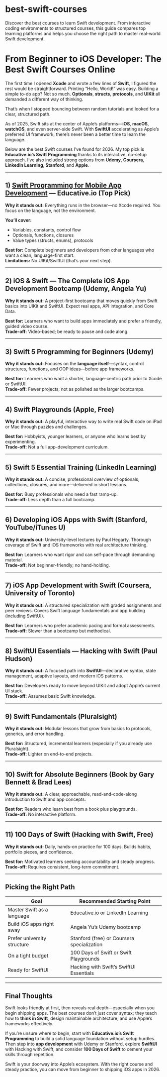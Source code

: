 # best-swift-courses
Discover the best courses to learn Swift development. From interactive coding environments to structured courses, this guide compares top learning platforms and helps you choose the right path to master real-world Swift development.
# From Beginner to iOS Developer: The Best Swift Courses Online

The first time I opened **Xcode** and wrote a few lines of **Swift**, I figured the rest would be straightforward. Printing “Hello, World!” was easy. Building a simple to-do app? Not so much. **Optionals**, **structs**, **protocols**, and **UIKit** all demanded a different way of thinking.

That’s when I stopped bouncing between random tutorials and looked for a clear, structured path.

As of 2025, Swift sits at the center of Apple’s platforms—**iOS**, **macOS**, **watchOS**, and even server-side Swift. With **SwiftUI** accelerating as Apple’s preferred UI framework, there’s never been a better time to learn the language.

Below are the best Swift courses I’ve found for 2026. My top pick is **Educative.io’s Swift Programming** thanks to its interactive, no-setup approach. I’ve also included strong options from **Udemy**, **Coursera**, **LinkedIn Learning**, **Stanford**, and **Apple**.

---

## 1) [Swift Programming for Mobile App Development](https://www.educative.io/courses/swift-programming-mobile-app) — Educative.io (Top Pick)

**Why it stands out:** Everything runs in the browser—no Xcode required. You focus on the language, not the environment.

**You’ll cover:**
- Variables, constants, control flow  
- Optionals, functions, closures  
- Value types (structs, enums), protocols

**Best for:** Complete beginners and developers from other languages who want a clean, language-first start.  
**Limitations:** No UIKit/SwiftUI (that’s your next step).

---

## 2) iOS & Swift — The Complete iOS App Development Bootcamp (Udemy, Angela Yu)

**Why it stands out:** A project-first bootcamp that moves quickly from Swift basics into UIKit and SwiftUI. Expect real apps, API integration, and Core Data.

**Best for:** Learners who want to build apps immediately and prefer a friendly, guided video course.  
**Trade-off:** Video-based; be ready to pause and code along.

---

## 3) Swift 5 Programming for Beginners (Udemy)

**Why it stands out:** Focuses on the **language itself**—syntax, control structures, functions, and OOP ideas—before app frameworks.

**Best for:** Learners who want a shorter, language-centric path prior to Xcode or SwiftUI.  
**Trade-off:** Fewer projects; not as polished as the larger bootcamps.

---

## 4) Swift Playgrounds (Apple, Free)

**Why it stands out:** A playful, interactive way to write real Swift code on iPad or Mac through puzzles and challenges.

**Best for:** Hobbyists, younger learners, or anyone who learns best by experimenting.  
**Trade-off:** Not a full app-development curriculum.

---

## 5) Swift 5 Essential Training (LinkedIn Learning)

**Why it stands out:** A concise, professional overview of optionals, collections, closures, and more—delivered in short lessons.

**Best for:** Busy professionals who need a fast ramp-up.  
**Trade-off:** Less depth than a full bootcamp.

---

## 6) Developing iOS Apps with Swift (Stanford, YouTube/iTunes U)

**Why it stands out:** University-level lectures by Paul Hegarty. Thorough coverage of Swift and iOS frameworks with real architecture thinking.

**Best for:** Learners who want rigor and can self-pace through demanding material.  
**Trade-off:** Not beginner-friendly; no hand-holding.

---

## 7) iOS App Development with Swift (Coursera, University of Toronto)

**Why it stands out:** A structured specialization with graded assignments and peer reviews. Covers Swift language fundamentals and app building (including SwiftUI).

**Best for:** Learners who prefer academic pacing and formal assessments.  
**Trade-off:** Slower than a bootcamp but methodical.

---

## 8) SwiftUI Essentials — Hacking with Swift (Paul Hudson)

**Why it stands out:** A focused path into **SwiftUI**—declarative syntax, state management, adaptive layouts, and modern iOS patterns.

**Best for:** Developers ready to move beyond UIKit and adopt Apple’s current UI stack.  
**Trade-off:** Assumes basic Swift knowledge.

---

## 9) Swift Fundamentals (Pluralsight)

**Why it stands out:** Modular lessons that grow from basics to protocols, generics, and error handling.

**Best for:** Structured, incremental learners (especially if you already use Pluralsight).  
**Trade-off:** Lighter on end-to-end projects.

---

## 10) Swift for Absolute Beginners (Book by Gary Bennett & Brad Lees)

**Why it stands out:** A clear, approachable, read-and-code-along introduction to Swift and app concepts.

**Best for:** Readers who learn best from a book plus playgrounds.  
**Trade-off:** No interactive platform.

---

## 11) 100 Days of Swift (Hacking with Swift, Free)

**Why it stands out:** Daily, hands-on practice for 100 days. Builds habits, portfolio pieces, and confidence.

**Best for:** Motivated learners seeking accountability and steady progress.  
**Trade-off:** Requires consistent, long-term commitment.

---

## Picking the Right Path

| Goal | Recommended Starting Point |
| --- | --- |
| Master Swift as a language | Educative.io or LinkedIn Learning |
| Build iOS apps right away | Angela Yu’s Udemy bootcamp |
| Prefer university structure | Stanford (free) or Coursera specialization |
| On a tight budget | 100 Days of Swift or Swift Playgrounds |
| Ready for SwiftUI | Hacking with Swift’s SwiftUI Essentials |

---

## Final Thoughts

Swift looks friendly at first, then reveals real depth—especially when you begin shipping apps. The best courses don’t just cover syntax; they teach how to **think in Swift**, design maintainable architecture, and use Apple’s frameworks effectively.

If you’re unsure where to begin, start with **Educative.io’s Swift Programming** to build a solid language foundation without setup hurdles. Then step into **app development** with Udemy or Stanford, explore **SwiftUI** with Hacking with Swift, and consider **100 Days of Swift** to cement your skills through repetition.

Swift is your doorway into Apple’s ecosystem. With the right course and steady practice, you can move from beginner to shipping iOS apps in 2026.
